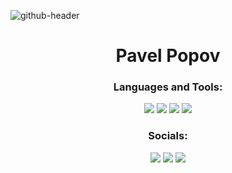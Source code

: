 ![github-header](https://user-images.githubusercontent.com/51212505/222900339-b79ee082-9789-4050-8965-101156c972e5.jpg)

<h1 align="center">Pavel Popov</h1>

<h3 align="center">Languages and Tools:</h3>

<div align="center">
  <a href="#"><img src="https://img.shields.io/badge/-Python-black?style=for-the-badge&logo=python&logoColor=white"></a>
  <a href="#"><img src="https://img.shields.io/badge/-HTML-black?style=for-the-badge&logo=html5&logoColor=white"></a>
  <a href="#"><img src="https://img.shields.io/badge/-CSS-black?style=for-the-badge&logo=css3&logoColor=white"></a>
  <a href="#"><img src="https://img.shields.io/badge/-SQL-black?style=for-the-badge&logo=sqlite&logoColor=white"></a>
</div>

<h3 align="center">Socials:</h3>

<div align="center">
    <a href="https://t.me/paoloppv"><img src="https://img.shields.io/badge/-Telegram-black?style=for-the-badge&logo=telegram&logoColor=white"></a>
    <a href="https://instagram.com/paolo.ppv"><img src="https://img.shields.io/badge/-Instagram-black?style=for-the-badge&logo=instagram&logoColor=white"></a>
    <a href="https://vk.com/paoloppv"><img src="https://img.shields.io/badge/-VK-black?style=for-the-badge&logo=vk&logoColor=white"></a>
</div>
